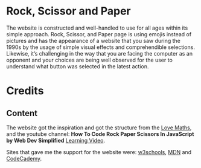  # Rock, Scissor and Paper
The website is constructed and well-handled to use for all ages within its simple approach. Rock, Scissor, and Paper page is using emojis instead of pictures and has the appearance of a website that you saw during the 1990s by the usage of simple visual effects and comprehendible selections. Likewise, it’s challenging in the way that you are facing the computer as an opponent and your choices are being well observed for the user to understand what button was selected in the latest action. 
 
 # Credits 

## Content 
The website got the inspiration and got the structure from the [Love Maths](https://8000-gustavfluur-lovemaths-c9f3u8arlvx.ws-eu38.gitpod.io/), and the youtube channel: **How To Code Rock Paper Scissors In JavaScript by Web Dev Simplified** [Learning Video](https://www.youtube.com/watch?v=1yS-JV4fWqY).

Sites that gave me the support for the website were: 
[w3schools](https://www.w3schools.com/),
[MDN](https://developer.mozilla.org/en-US/) and [CodeCademy](https://www.codecademy.com/).